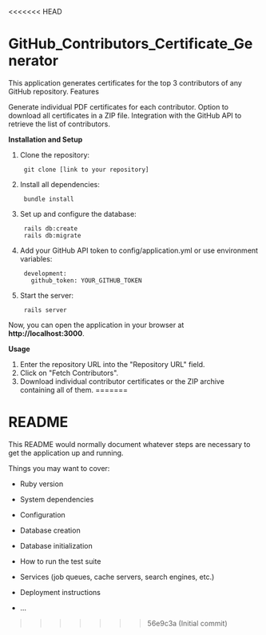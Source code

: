 <<<<<<< HEAD
# GitHub_Contributors_Certificate_Generator
This application generates certificates for the top 3 contributors of any GitHub repository.
Features

Generate individual PDF certificates for each contributor.
Option to download all certificates in a ZIP file.
Integration with the GitHub API to retrieve the list of contributors.

**Installation and Setup**

1. Clone the repository:

        git clone [link to your repository]

2. Install all dependencies:

        bundle install

3. Set up and configure the database:

        rails db:create
        rails db:migrate

4. Add your GitHub API token to config/application.yml or use environment variables:

        development:
          github_token: YOUR_GITHUB_TOKEN

5. Start the server:

        rails server

Now, you can open the application in your browser at **http://localhost:3000**.


**Usage**

1. Enter the repository URL into the "Repository URL" field.
2. Click on "Fetch Contributors".
3. Download individual contributor certificates or the ZIP archive containing all of them.
=======
# README

This README would normally document whatever steps are necessary to get the
application up and running.

Things you may want to cover:

* Ruby version

* System dependencies

* Configuration

* Database creation

* Database initialization

* How to run the test suite

* Services (job queues, cache servers, search engines, etc.)

* Deployment instructions

* ...
>>>>>>> 56e9c3a (Initial commit)
